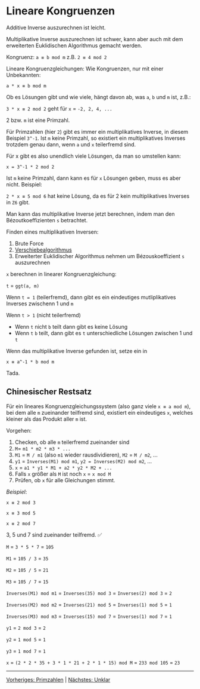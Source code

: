 # Lineare Kongruenzen

Additive Inverse auszurechnen ist leicht.

Multiplikative Inverse auszurechnen ist schwer, kann aber auch mit dem erweiterten Euklidischen Algorithmus gemacht werden.

Kongruenz: `a ≡ b mod m` z.B. `2 ≡ 4 mod 2`

Lineare Kongruenzgleichungen: Wie Kongruenzen, nur mit einer Unbekannten:

`a * x ≡ b mod m`

Ob es Lösungen gibt und wie viele, hängt davon ab, was `a`, `b` und `m` ist, z.B.:

`3 * x ≡ 2 mod 2` geht für `x` = `-2, 2, 4, ...`

2 bzw. `m` ist eine Primzahl.

Für Primzahlen (hier `2`) gibt es immer ein multiplikatives Inverse, in diesem Beispiel `3^-1`. Ist `m` keine Primzahl, so existiert ein multiplikatives Inverses trotzdem genau dann, wenn `a` und `x` teilerfremd sind.

Für x gibt es also unendlich viele Lösungen, da man so umstellen kann:

`x = 3^-1 * 2 mod 2`

Ist `m` keine Primzahl, dann kann es für `x` Lösungen geben, muss es aber nicht. Beispiel:

`2 * x ≡ 5 mod 6` hat keine Lösung, da es für 2 kein multiplikatives Inverses in `Z6` gibt. 

Man kann das multiplikative Inverse jetzt berechnen, indem man den Bézoutkoeffizienten `s` betrachtet.

Finden eines multiplikativen Inversen:

1. Brute Force
2. [Verschiebealgorithmus](modulo.md)
3. Erweiterter Euklidischer Algorithmus nehmen um Bézouskoeffizient `s` auszurechnen

`x` berechnen in linearer Kongruenzgleichung:

`t` = `ggt(a, m)`

Wenn `t = 1` (teilerfremd), dann gibt es ein eindeutiges mutliplikatives Inverses zwischenn 1 und `m`

Wenn `t > 1` (nicht teilerfremd)
- Wenn `t` nicht `b` teilt dann gibt es keine Lösung
- Wenn `t` `b` teilt, dann gibt es `t` unterschiedliche Lösungen zwischen 1 und `t`

Wenn das multiplikative Inverse gefunden ist, setze ein in

`x ≡ a^-1 * b mod m`

Tada.

## Chinesischer Restsatz
Für ein lineares Kongruenzgleichungssystem (also ganz viele `x ≡ a mod m`), bei dem alle `m` zueinander teilfremd sind, existiert ein eindeutiges `x`, welches kleiner als das Produkt aller `m` ist.

Vorgehen:
1. Checken, ob alle `m` teilerfremd zueinander sind
2. `M`= `m1 * m2 * m3 * ...`
3. `M1` = `M / m1` (also `m1` wieder rausdividieren), `M2` = `M / m2`, ...
4. `y1` = `Inverses(M1) mod m1`, `y2 = Inverses(M2) mod m2`, ...
5. `x` = `a1 * y1 * M1 + a2 * y2 * M2 + ...`
6. Falls `x` größer als `M` ist noch `x` = `x mod M`
7. Prüfen, ob `x` für alle Gleichungen stimmt.

*Beispiel*:

`x ≡ 2 mod 3`

`x ≡ 3 mod 5`

`x ≡ 2 mod 7`

3, 5 und 7 sind zueinander teilfremd. ✅

`M` = `3 * 5 * 7` = `105`

`M1` = `105 / 3` = `35`

`M2` = `105 / 5` = `21`

`M3` = `105 / 7` = `15`

`Inverses(M1) mod m1` = `Inverses(35) mod 3` = `Inverses(2) mod 3` = `2`

`Inverses(M2) mod m2` = `Inverses(21) mod 5` = `Inverses(1) mod 5` = `1`

`Inverses(M3) mod m3` = `Inverses(15) mod 7` = `Inverses(1) mod 7` = `1`

`y1` = `2 mod 3` = `2`

`y2` = `1 mod 5` = `1`

`y3` = `1 mod 7` = `1`

`x` = `(2 * 2 * 35 + 3 * 1 * 21 + 2 * 1 * 15) mod M` = `233 mod 105` = `23` 

___
[Vorheriges: Primzahlen](primzahlen.md) | [Nächstes: Unklar](unklar.md)